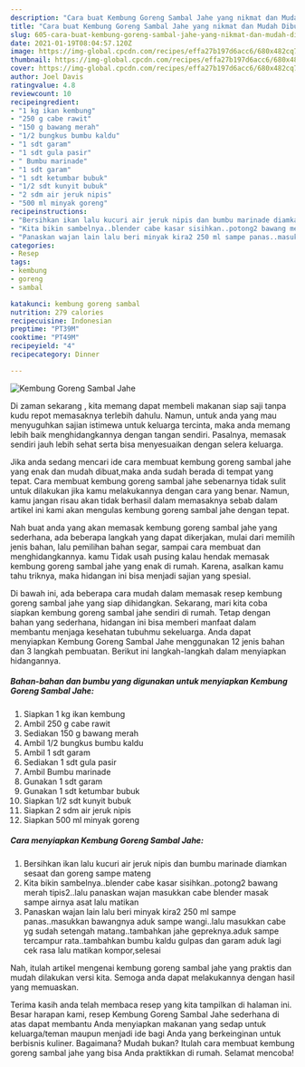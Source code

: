 ```yaml
---
description: "Cara buat Kembung Goreng Sambal Jahe yang nikmat dan Mudah Dibuat"
title: "Cara buat Kembung Goreng Sambal Jahe yang nikmat dan Mudah Dibuat"
slug: 605-cara-buat-kembung-goreng-sambal-jahe-yang-nikmat-dan-mudah-dibuat
date: 2021-01-19T08:04:57.120Z
image: https://img-global.cpcdn.com/recipes/effa27b197d6acc6/680x482cq70/kembung-goreng-sambal-jahe-foto-resep-utama.jpg
thumbnail: https://img-global.cpcdn.com/recipes/effa27b197d6acc6/680x482cq70/kembung-goreng-sambal-jahe-foto-resep-utama.jpg
cover: https://img-global.cpcdn.com/recipes/effa27b197d6acc6/680x482cq70/kembung-goreng-sambal-jahe-foto-resep-utama.jpg
author: Joel Davis
ratingvalue: 4.8
reviewcount: 10
recipeingredient:
- "1 kg ikan kembung"
- "250 g cabe rawit"
- "150 g bawang merah"
- "1/2 bungkus bumbu kaldu"
- "1 sdt garam"
- "1 sdt gula pasir"
- " Bumbu marinade"
- "1 sdt garam"
- "1 sdt ketumbar bubuk"
- "1/2 sdt kunyit bubuk"
- "2 sdm air jeruk nipis"
- "500 ml minyak goreng"
recipeinstructions:
- "Bersihkan ikan lalu kucuri air jeruk nipis dan bumbu marinade diamkan sesaat dan goreng sampe mateng"
- "Kita bikin sambelnya..blender cabe kasar sisihkan..potong2 bawang merah tipis2..lalu panaskan wajan masukkan cabe blender masak sampe airnya asat lalu matikan"
- "Panaskan wajan lain lalu beri minyak kira2 250 ml sampe panas..masukkan bawangnya aduk sampe wangi..lalu masukkan cabe yg sudah setengah matang..tambahkan jahe gepreknya.aduk sampe tercampur rata..tambahkan bumbu kaldu gulpas dan garam aduk lagi cek rasa lalu matikan kompor,selesai"
categories:
- Resep
tags:
- kembung
- goreng
- sambal

katakunci: kembung goreng sambal 
nutrition: 279 calories
recipecuisine: Indonesian
preptime: "PT39M"
cooktime: "PT49M"
recipeyield: "4"
recipecategory: Dinner

---
```



![Kembung Goreng Sambal Jahe](https://img-global.cpcdn.com/recipes/effa27b197d6acc6/680x482cq70/kembung-goreng-sambal-jahe-foto-resep-utama.jpg)

Di zaman  sekarang , kita memang dapat membeli makanan siap saji tanpa kudu repot memasaknya terlebih dahulu. Namun, untuk anda yang mau menyuguhkan sajian istimewa untuk keluarga tercinta, maka anda memang lebih baik menghidangkannya dengan tangan sendiri. Pasalnya, memasak sendiri jauh lebih sehat serta bisa menyesuaikan dengan selera keluarga.

Jika anda sedang mencari ide cara membuat kembung goreng sambal jahe yang enak dan mudah dibuat,maka anda sudah berada di tempat yang tepat. Cara membuat kembung goreng sambal jahe  sebenarnya tidak sulit untuk dilakukan jika kamu melakukannya dengan cara yang benar. Namun, kamu jangan risau akan tidak berhasil dalam memasaknya 
sebab dalam artikel ini kami akan mengulas kembung goreng sambal jahe dengan tepat.  



Nah buat anda yang akan memasak kembung goreng sambal jahe yang sederhana, ada beberapa langkah yang dapat dikerjakan, mulai dari memilih jenis bahan, lalu pemilihan bahan segar, sampai cara membuat dan menghidangkannya. kamu Tidak usah pusing kalau hendak memasak kembung goreng sambal jahe yang enak di rumah. Karena, asalkan kamu  tahu triknya, maka hidangan ini bisa menjadi sajian yang spesial.

Di bawah ini, ada beberapa cara mudah dalam memasak resep kembung goreng sambal jahe yang siap dihidangkan. Sekarang, mari kita coba siapkan kembung goreng sambal jahe sendiri di rumah. Tetap dengan bahan yang sederhana, hidangan ini bisa memberi manfaat dalam membantu menjaga kesehatan tubuhmu sekeluarga. Anda dapat menyiapkan Kembung Goreng Sambal Jahe menggunakan 12 jenis bahan dan 3 langkah pembuatan. Berikut ini langkah-langkah dalam menyiapkan hidangannya.

<!--inarticleads1-->

##### Bahan-bahan dan bumbu yang digunakan untuk menyiapkan Kembung Goreng Sambal Jahe:

1. Siapkan 1 kg ikan kembung
1. Ambil 250 g cabe rawit
1. Sediakan 150 g bawang merah
1. Ambil 1/2 bungkus bumbu kaldu
1. Ambil 1 sdt garam
1. Sediakan 1 sdt gula pasir
1. Ambil  Bumbu marinade
1. Gunakan 1 sdt garam
1. Gunakan 1 sdt ketumbar bubuk
1. Siapkan 1/2 sdt kunyit bubuk
1. Siapkan 2 sdm air jeruk nipis
1. Siapkan 500 ml minyak goreng




<!--inarticleads2-->

##### Cara menyiapkan Kembung Goreng Sambal Jahe:

1. Bersihkan ikan lalu kucuri air jeruk nipis dan bumbu marinade diamkan sesaat dan goreng sampe mateng
1. Kita bikin sambelnya..blender cabe kasar sisihkan..potong2 bawang merah tipis2..lalu panaskan wajan masukkan cabe blender masak sampe airnya asat lalu matikan
1. Panaskan wajan lain lalu beri minyak kira2 250 ml sampe panas..masukkan bawangnya aduk sampe wangi..lalu masukkan cabe yg sudah setengah matang..tambahkan jahe gepreknya.aduk sampe tercampur rata..tambahkan bumbu kaldu gulpas dan garam aduk lagi cek rasa lalu matikan kompor,selesai




Nah, itulah artikel mengenai  kembung goreng sambal jahe  yang praktis dan mudah dilakukan versi kita. Semoga anda dapat melakukannya dengan hasil yang memuaskan. 

Terima kasih anda telah membaca resep yang kita tampilkan di halaman ini. Besar harapan kami, resep  Kembung Goreng Sambal Jahe sederhana di atas dapat membantu Anda menyiapkan makanan yang sedap untuk keluarga/teman maupun menjadi ide bagi Anda yang berkeinginan untuk berbisnis kuliner. Bagaimana? Mudah bukan? Itulah cara membuat kembung goreng sambal jahe yang bisa Anda praktikkan di rumah. Selamat mencoba!

